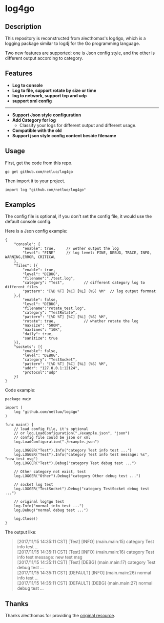# log4go

## Description

This repository is reconstructed from alecthomas's log4go, which is a logging package similar to log4j for the Go programming language.

Two new features are supported: one is Json config style, and the other is different output according to category.

## Features

-   **Log to console**
-   **Log to file, support rotate by size or time**
-   **log to network, support tcp and udp**
-   **support xml config**

---------------------------

-   **Support Json style configuration**
-   **Add Category for log**
    * Classify your logs for different output and different usage.
-   **Compatible with the old**
-   **Support json style config content beside filename**

## Usage

First, get the code from this repo. 

```go get github.com/netluo/log4go```

Then import it to your project.

```import log "github.com/netluo/log4go"```


## Examples

The config file is optional, if you don't set the config file, it would use the default console config.

Here is a Json config example:

```
{
    "console": {
        "enable": true,		// wether output the log
        "level": "FINE"		// log level: FINE, DEBUG, TRACE, INFO, WARNING,ERROR, CRITICAL
    },  
    "files": [{
        "enable": true,
        "level": "DEBUG",
        "filename":"./test.log",
        "category": "Test",			// different category log to different files
        "pattern": "[%D %T] [%C] [%L] (%S) %M"	// log output formmat
    },{ 
        "enable": false,
        "level": "DEBUG",
        "filename":"rotate_test.log",
        "category": "TestRotate",
        "pattern": "[%D %T] [%C] [%L] (%S) %M",
        "rotate": true,				// whether rotate the log
        "maxsize": "500M",
        "maxlines": "10K",
        "daily": true,
        "sanitize": true
    }], 
    "sockets": [{
        "enable": false,
        "level": "DEBUG",
        "category": "TestSocket",
        "pattern": "[%D %T] [%C] [%L] (%S) %M",
        "addr": "127.0.0.1:12124",
        "protocol":"udp"
    }]  
}
```

Code example:

```
package main

import (
	log "github.com/netluo/log4go"
)

func main() {
	// load config file, it's optional
	// or log.LoadConfiguration("./example.json", "json")
	// config file could be json or xml
	log.LoadConfiguration("./example.json")

	log.LOGGER("Test").Info("category Test info test ...")
	log.LOGGER("Test").Info("category Test info test message: %s", "new test msg")
	log.LOGGER("Test").Debug("category Test debug test ...")

	// Other category not exist, test
	log.LOGGER("Other").Debug("category Other debug test ...")

	// socket log test
	log.LOGGER("TestSocket").Debug("category TestSocket debug test ...")

	// original log4go test
	log.Info("normal info test ...")
	log.Debug("normal debug test ...")

	log.Close()
}

```

The output like:

> [2017/11/15 14:35:11 CST] [Test] [INFO] (main.main:15) category Test info test ...     
> [2017/11/15 14:35:11 CST] [Test] [INFO] (main.main:16) category Test info test message: new test msg     
> [2017/11/15 14:35:11 CST] [Test] [DEBG] (main.main:17) category Test debug test ...     
> [2017/11/15 14:35:11 CST] [DEFAULT] [INFO] (main.main:26) normal info test ...     
> [2017/11/15 14:35:11 CST] [DEFAULT] [DEBG] (main.main:27) normal debug test ...    


## Thanks

Thanks alecthomas for providing the [original resource](https://github.com/alecthomas/log4go).

